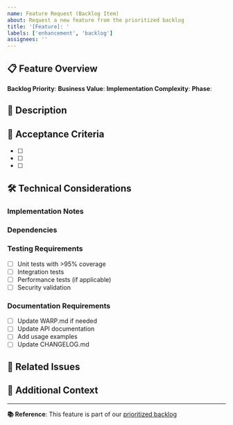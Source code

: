 ```yaml
---
name: Feature Request (Backlog Item)
about: Request a new feature from the prioritized backlog
title: '[Feature]: '
labels: ['enhancement', 'backlog']
assignees: ''
---
```


## 📋 Feature Overview

**Backlog Priority**: <!-- HIGH/MEDIUM/LOW -->
**Business Value**: <!-- ⭐⭐⭐⭐⭐ (1-5 stars) -->
**Implementation Complexity**: <!-- 🔧🔧🔧🔧🔧 (1-5 wrenches) -->
**Phase**: <!-- Phase 1/2/3/4 from backlog -->

## 🎯 Description

<!-- Clear description of the feature and its value -->

## 📝 Acceptance Criteria

- [ ] <!-- Specific, measurable criteria -->
- [ ] <!-- What defines "done" for this feature -->
- [ ] <!-- Include security, performance, testing requirements -->

## 🛠️ Technical Considerations

### Implementation Notes

<!-- Technical approach, architecture considerations -->

### Dependencies

<!-- What other features/issues must be completed first -->

### Testing Requirements

- [ ] Unit tests with >95% coverage
- [ ] Integration tests
- [ ] Performance tests (if applicable)
- [ ] Security validation

### Documentation Requirements

- [ ] Update WARP.md if needed
- [ ] Update API documentation
- [ ] Add usage examples
- [ ] Update CHANGELOG.md

## 🔗 Related Issues

<!-- Link to related issues, dependencies -->

## 💭 Additional Context

<!-- Any additional information, mockups, references -->

---

**📚 Reference**: This feature is part of our [prioritized backlog](link-to-backlog-document)
